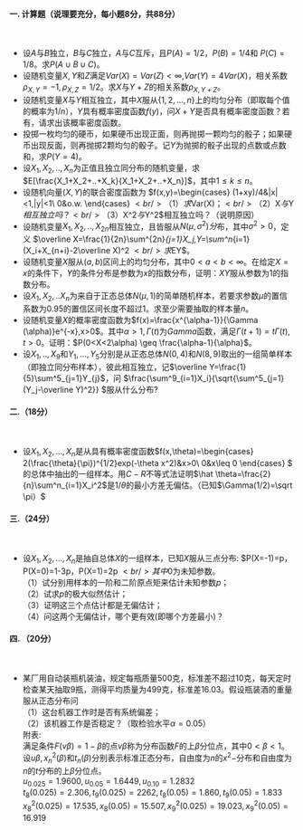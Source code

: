 #### 一. 计算题（说理要充分，每小题8分，共88分）
​

 -  设$A$与$B$独立，$B$与$C$独立，$A$与$C$互斥，且$P(A)=1/2$，$P(B)=1/4$和 $P(C)=1/8$。求$P(A\cup B \cup C)$。 
-  设随机变量$X,Y$和$Z$满足$Var(X)=Var(Z)<\infty$,$Var(Y)=4Var(X)$，相关系数$\rho _{X,Y}=-1,\rho _{X,Z}=1/2$。求$X$与$Y+Z$的相关系数$\rho _{X,Y+Z}$。 
-  设随机变量$X$与$Y$相互独立，其中$X$服从$\{1,2,...,n\}$上的均匀分布（即取每个值的概率为$1/n$），$Y$具有概率密度函数$f(y)$，问$X+Y$是否具有概率密度函数？若有，请求出该概率密度函数。 
-  投掷一枚均匀的硬币，如果硬币出现正面，则再抛掷一颗均匀的骰子；如果硬币出现反面，则再抛掷2颗均匀的骰子。记$Y$为抛掷的骰子出现的点数或点数和，求$P(Y=4)$。 
-  设$X_1,X_2,..,X_n$为正值且独立同分布的随机变量，求$E[\frac{X_1+X_2+..+X_k}{X_1+X_2+..+X_n}]$，其中$1≤k≤n$。 
-  设随机向量$(X,Y)$的联合密度函数为 $f(x,y)=\begin{cases}
(1+xy)/4&|x|<1,|y|<1\\
0&o.w.
\end{cases}
$<br />（1）求$Var(X)$；<br />（2）$X$与$Y$相互独立吗？<br />（3）$X^2$与$Y^2$相互独立吗？（说明原因） 
-  设随机变量$X_1,X_2,..,X_{2n}$相互独立，且皆服从$N(\mu,\sigma^2)分$布，其中$\sigma^2>0$，定义 $\overline X=\frac{1}{2n}\sum^{2n}_{j=1}X_j,Y=\sum^n_{i=1}(X_i+X_{n+i}-2\overline X)^2
$<br />求$EY$。 
-  设随机变量$X$服从$(a,b)$区间上的均匀分布，其中$0<a<b<\infty$。在给定$X=x$的条件下，$Y$的条件分布是参数为$x$的指数分布，证明：$XY$服从参数为1的指数分布。 
-  设$X_1,X_2,..X_n$为来自于正态总体$N(\mu,1)$的简单随机样本，若要求参数$\mu$的置信系数为0.95的置信区间长度不超过1。求至少需要抽取的样本量$n$。 
-  设随机变量$X$的概率密度函数为$f(x)=\frac{x^{\alpha-1}}{\Gamma (\alpha)}e^{-x},x>0$。其中$\alpha>1,\Gamma(t)$为$Gamma$函数，满足$\Gamma(t+1)=t\Gamma(t),t>0$。证明：$P(0<X<2\alpha) \geq \frac{\alpha-1}{\alpha}$。 
-  设$X_1,..,X_9$和$Y_1,...,Y_5$分别是从正态总体$N(0,4)$和$N(8,9)$取出的一组简单样本（即独立同分布样本），彼此相互独立，记$\overline Y=\frac{1}{5}\sum^5_{j=1}Y_{j}$，问 $\frac{\sum^9_{i=1}X_i}{\sqrt{\sum^5_{j=1}(Y_j-\overline Y)^2}}
$服从什么分布? 
​

 #### 二.（18分）
​

 - 设$X_1,X_2,...,X_n$是从具有概率密度函数$f(x,\theta)=\begin{cases}
2(\frac{\theta}{\pi})^{1/2}exp(-\theta x^2)&x>0\\
0&x\leq 0
\end{cases}
$ 的总体中抽出的一组样本。用$C-R$不等式法证明$\hat \theta=\frac{2}{n}\sum^n_{i=1}X_i^2$是$1/\theta$的最小方差无偏估。（已知$\Gamma(1/2)=\sqrt \pi）$
​

 #### 三.（24分）
​

 -  设$X_1,X_2,...,X_n$是抽自总体$X$的一组样本，已知$X$服从三点分布: $P(X=-1)=p，P(X=0)=1-3p，P(X=1)=2p
$<br />其中$0为未知参数。<br />（1）试分别用样本的一阶和二阶原点矩来估计未知参数$p$；<br />（2）试求$p$的极大似然估计；<br />（3）证明这三个点估计都是无偏估计；<br />（4）问这两个无偏估计，哪个更有效(即哪个方差最小)？ 
​

 #### 四. （20分）
​

 -  某厂用自动装瓶机装油，规定每瓶质量500克，标准差不超过10克，每天定时检查某天抽取9瓶，测得平均质量为499克，标准差16.03。假设瓶装酒的重量服从正态分布问<br />（1）这台机器工作时是否有系统偏差；<br />（2）该机器工作是否稳定？（取检验水平$\alpha=0.05$）<br />附表:<br />满足条件$F(v\beta)=1-\beta$的点$v\beta$称为分布函数$F$的上$β$分位点，其中$0<\beta<1$。设$u\beta,x_n^2(\beta)$和$t_n(\beta)$分别表示标准正态分布，自由度为$n$的$x^2-$分布和自由度为$n$的$t$分布的上$\beta$分位点。<br />$u_{0.025}=1.9600,u_{0.05}=1.6449,u_{0.10}=1.2832$<br />$t_8(0.025)=2.306,t_9(0.025)=2262,t_8(0.05)=1.860,t_9(0.05)=1.833$<br />$x^2_8(0.025)=17.535,x_8(0.05)=15.507,x^2_9(0.025)=19.023,x^2_9(0.05)=16.919$ 
